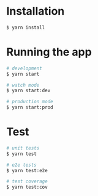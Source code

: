 # Installation

```bash
$ yarn install
```

# Running the app

```bash
# development
$ yarn start

# watch mode
$ yarn start:dev

# production mode
$ yarn start:prod
```

# Test

```bash
# unit tests
$ yarn test

# e2e tests
$ yarn test:e2e

# test coverage
$ yarn test:cov
```